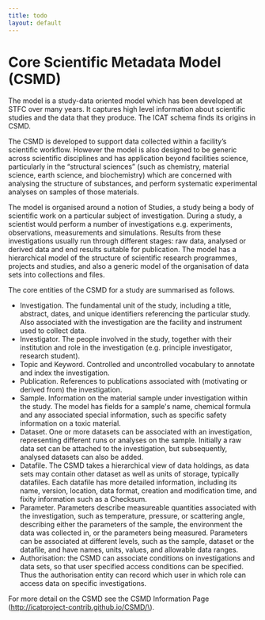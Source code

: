 ```yaml
---
title: todo
layout: default
---
```


# Core Scientific Metadata Model \(CSMD\)

The model is a study-data oriented model which has been developed at STFC over many years. It captures high level information about scientific studies and the data that they produce.  The ICAT schema finds its origins in CSMD.

The CSMD is developed to support data collected within a facility’s scientific workflow. However the model is also designed to be generic across scientific disciplines and has application beyond facilities science, particularly in the “structural sciences” \(such as chemistry, material science, earth science, and biochemistry\) which are concerned with analysing the structure of substances, and perform systematic experimental analyses on samples of those materials.

The model is organised around a notion of Studies, a study being a body of scientific work on a particular subject of investigation. During a study, a scientist would perform a number of investigations e.g. experiments, observations, measurements and simulations. Results from these investigations usually run through different stages: raw data, analysed or derived data and end results suitable for publication. The model has a hierarchical model of the structure of scientific research programmes, projects and studies, and also a generic model of the organisation of data sets into collections and files.

The core entities of the CSMD for a study are summarised as follows.

* Investigation. The fundamental unit of the study, including a title, abstract, dates, and unique identifiers referencing the particular study. Also associated with the investigation are the facility and instrument used to collect data.
* Investigator. The people involved in the study, together with their institution and role in the investigation \(e.g. principle investigator, research student\).
* Topic and Keyword. Controlled and uncontrolled vocabulary to annotate and index the investigation.
* Publication. References to publications associated with \(motivating or derived from\) the investigation.
* Sample. Information on the material sample under investigation within the study. The model has fields for a sample's name, chemical formula and any associated special information, such as specific safety information on a toxic material.
* Dataset. One or more datasets can be associated with an investigation, representing different runs or analyses on the sample. Initially a raw data set can be attached to the investigation, but subsequently, analysed datasets can also be added.
* Datafile. The CSMD takes a hierarchical view of data holdings, as data sets may contain other dataset as well as units of storage, typically datafiles. Each datafile has more detailed information, including its name, version, location, data format, creation and modification time, and fixity information such as a Checksum.
* Parameter. Parameters describe measureable quantities associated with the investigation, such as temperature, pressure, or scattering angle, describing either the parameters of the sample, the environment the data was collected in, or the parameters being measured. Parameters can be associated at different levels, such as the sample, dataset or the datafile, and have names, units, values, and allowable data ranges.
* Authorisation: the CSMD can associate conditions on investigations and data sets, so that user specified access conditions can be specified. Thus the authorisation entity can record which user in which role can access data on specific investigations.

For more detail on the CSMD see the CSMD Information Page \(http://icatproject-contrib.github.io/CSMD/\).



